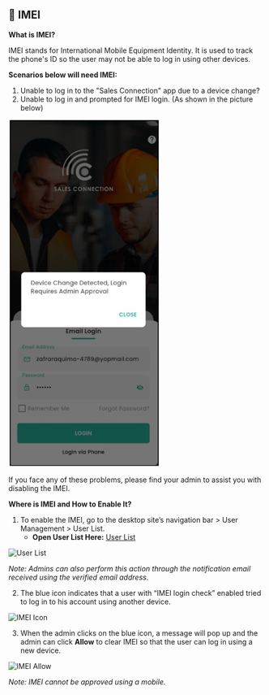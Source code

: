 ## 📱 IMEI

**What is IMEI?**

IMEI stands for International Mobile Equipment Identity. It is used to track the phone's ID so the user may not be able to log in using other devices.

**Scenarios below will need IMEI:**

1. Unable to log in to the "Sales Connection" app due to a device change?
2. Unable to log in and prompted for IMEI login. (As shown in the picture below)

![IMEI Prompt - Mobile](img/IMEI%20Prompt%20-%20Mobile.png)

If you face any of these problems, please find your admin to assist you with disabling the IMEI.

**Where is IMEI and How to Enable It?**

1. To enable the IMEI, go to the desktop site’s navigation bar > User Management > User List.
   - **Open User List Here:** [User List](https://salesconnection.my/usermanage/userlist)

![User List](https://github.com/SalesConnection/support-docs/blob/main/static/img/original/User%20List.png)

*Note: Admins can also perform this action through the notification email received using the verified email address.*

2. The blue icon indicates that a user with “IMEI login check” enabled tried to log in to his account using another device.

![IMEI Icon](https://github.com/SalesConnection/support-docs/blob/main/static/img/edited/IMEI%20icon.png)

3. When the admin clicks on the blue icon, a message will pop up and the admin can click **Allow** to clear IMEI so that the user can log in using a new device.

![IMEI Allow](https://github.com/SalesConnection/support-docs/blob/main/static/img/edited/IMEI%20allow.png)

*Note: IMEI cannot be approved using a mobile.*

